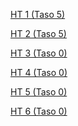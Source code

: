 

[HT 1 (Taso 5) ](http://users.jyu.fi/~alsoderg/cgi-bin/ties4080/demot/1/flask.cgi/vt1)

[HT 2 (Taso 5) ](http://users.jyu.fi/~alsoderg/cgi-bin/ties4080/demot/2/flask.cgi/)

[HT 3 (Taso 0) ](www.google.fi)

[HT 4 (Taso 0) ]((www.google.fi))

[HT 5 (Taso 0) ]((www.google.fi))

[HT 6 (Taso 0) ]((www.google.fi))